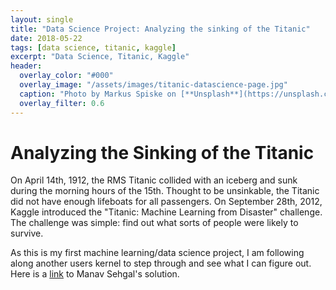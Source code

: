 ```yaml
---
layout: single
title: "Data Science Project: Analyzing the sinking of the Titanic"
date: 2018-05-22
tags: [data science, titanic, kaggle]
excerpt: "Data Science, Titanic, Kaggle"
header:
  overlay_color: "#000"
  overlay_image: "/assets/images/titanic-datascience-page.jpg"
  caption: "Photo by Markus Spiske on [**Unsplash**](https://unsplash.com)"
  overlay_filter: 0.6
---
```


# Analyzing the Sinking of the Titanic

On April 14th, 1912, the RMS Titanic collided with an iceberg and sunk during the morning hours
of the 15th.  Thought to be unsinkable, the Titanic did not have enough lifeboats for all passengers.
On September 28th, 2012, Kaggle introduced the "Titanic: Machine Learning from Disaster" challenge.
The challenge was simple: find out what sorts of people were likely to survive.

As this is my first machine learning/data science project, I am following along another users
kernel to step through and see what I can figure out. Here is a [link](https://www.kaggle.com/startupsci/titanic-data-science-solutions)
to Manav Sehgal's solution.
